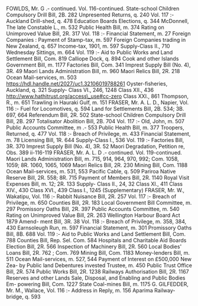 FOWLDS, Mr. G .- continued. Vol. 116-continued. State-school Children Compulsory Drill Bill, 2B. 282 Unpresented Returns, q. 240 Vol. 117 :- Auckland Drill-shed, q. 478 Education Boards Elections, q. 344 McDonnell, The late Constable L., m. 532 Public Health Bill, m. 374 Rating on Unimproved Value Bill, 2R. 317 Vol. 118 :- Financial Statement, m. 27 Foreign Companies : Payment of Stamp-tax, m. 597 Foreign Companies trading in New Zealand, q. 657 Income-tax, 1901, m. 597 Supply-Class II., 710 Wednesday Sittings, m. 664 Vol. 119 :- Aid to Public Works and Land Settlement Bill, Com. 819 Calliope Dock, q. 894 Cook and other Islands Government Bill, m. 1177 Factories Bill, Com. 341 Imprest Supply Bill (No. 4), 3R. 49 Maori Lands Administration Bill, m. 960 Maori Relics Bill, 2R. 218 Ocean Mail-services, m. 503 https://hdl.handle.net/2027/uc1.32106019788261 Oyster-fisheries, Auckland, q. 321 Supply- Class VI., 246, 1248 Class XII., 436 http://www.hathitrust.org/access\_use#cc-zero Class XXI., 861 Thompson, R., m. 651 Trawling in Hauraki Gulf, m. 151 FRASER, Mr. A. L. D., Napier, Vol. 116 :- Fuel for Locomotives, q. 594 Land for Settlements Bill, 2B. 534; 3B. 697, 664 Referendum Bill, 2R. 502 State-school Children Compulsory Drill Bill, 2B. 297 Totalisator Abolition Bill, 2B. 704 Vol. 117 :- Old, John, m. 507 Public Accounts Committee, m .- 553 Public Health Bill, m. 377 Troopers, Returned, q. 477 Vol. 118 :- Breach of Privilege, m. 433 Financial Statement, m. 78 Licensing Bill, 1R. 644 Supply-Class I., 536 Vol. 119 :- Factories Bill, 3R. 370 Imprest Supply Bill (No. 4), 3R. 52 Maori Degradation, Petition re, Obs. 389 ii-116-119 FRASER, Mr. A. L. D .- continued. Vol. 119-continued. Maori Lands Administration Bill, m. 715, 914, 964, 970, 992; Com. 1058, 1059; 8R. 1060, 1065, 1069 Maori Relics Bill, 2R. 230 Mining Bill, Com. 1188 Ocean Mail-services, m. 531, 553 Pacific Cable, q. 509 Pariroa Native Reserve Bill, 2R. 558; 8R. 715 Payment of Members Bill, 2R. 1140 Royal Visit Expenses Bill, m. 12; 2R. 133 Supply- Class II., 24, 32 Class XI., 411 Class XIV., 430 Class XVI., 439 Class I., 1245 (Supplementary) FRASER, Mr. W., Wakatipu, Vol. 116 :- Rabbit Nuisance Bill, 2R. 257 Vol. 117 :- Breach of Privilege, m. 650 Counties Bill, 2R. 183 Local Government Bill Committee, m. 297 Promissory Oaths Bill, 2R. 397 Public Accounts Committee, m. 540 Rating on Unimproved Value Bill, 2R. 263 Wellington Harbour Board Act 1879 Amend- ment Bill, 3R. 38 Vol. 118 :- Breach of Privilege, m. 358, 384, 430 Earnsoleugh Run, m. 597 Financial Statement, m. 301 Promissory Oaths Bill, 8B. 688 Vol. 119 :- Aid to Public Works and Land Settlement Bill, Com. 788 Counties Bill, Rep. Sel. Com. 584 Hospitals and Charitable Aid Boards Election Bill, 2R. 566 Inspection of Machinery Bill, 2R. 560 Local Bodies' Loans Bill, 2R. 762 ; Com. 769 Mining Bill, Com. 1183 Money-lenders Bill, m. 511 Ocean Mail-services, m. 527, 544 Payment of Interest on £500,000 New Zea- by Public land Debentures invested Trustee, m. 450 Public Trust Office Bill, 2R. 574 Public Works Bill, 2R. 1238 Railways Authorisation Bill, 2R. 1167 Reserves and other Lands Sale, Disposal, and Enabling and Public Bodies Em- powering Bill, Com. 1227 State Coal-mines Bill, m. 1175 G. GILFEDDER, Mr. M., Wallace, Vol. 116 :- Address in Reply, m. 156 Aparima Railway-bridge, q. 593 